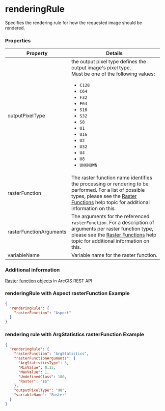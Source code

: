 # renderingRule

Specifies the rendering rule for how the requested image should be rendered.

### Properties

| Property | Details
| --- | ---
| outputPixelType | the output pixel type defines the output image's pixel type.<br>Must be one of the following values:<ul><li>`C128`</li><li>`C64`</li><li>`F32`</li><li>`F64`</li><li>`S16`</li><li>`S32`</li><li>`S8`</li><li>`U1`</li><li>`U16`</li><li>`U2`</li><li>`U32`</li><li>`U4`</li><li>`U8`</li><li>`UNKNOWN`</li></ul>
| rasterFunction | The raster function name identifies the processing or rendering to be performed. For a list of possible types, please see the [Raster Functions](http://resources.arcgis.com/en/help/arcgis-rest-api/#/Raster_Function_Objects/02r3000000rv000000/) help topic for additional information on this.
| rasterFunctionArguments | The arguments for the referenced `rasterFunction`. For a description of arguments per raster function type, please see the [Raster Functions](http://resources.arcgis.com/en/help/arcgis-rest-api/#/Raster_Function_Objects/02r3000000rv000000/) help topic for additional information on this.
| variableName | Variable name for the raster function.


### Additional information

[Raster function objects](http://resources.arcgis.com/en/help/arcgis-rest-api/index.html#//02r3000000rv000000) in ArcGIS REST API

### renderingRule with Aspect rasterFunction Example

```json
{
  "renderingRule": {
    "rasterFunction": "Aspect"
  }
}
```
### rendering rule with ArgStatistics rasterFunction Example

```json
{
  "renderingRule": {
    "rasterFunction": "ArgStatistics",
    "rasterFunctionArguments": {
      "ArgStatisticsType": 3,
      "MinValue": 0.15,
      "MaxValue": 1,
      "UndefinedClass": 100,
      "Raster": "$$"
    },
    "outputPixelType": "U8",
    "variableName": "Raster"
  }
}
```

